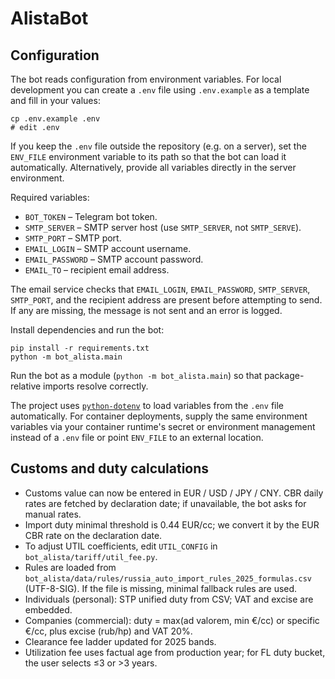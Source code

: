 # AlistaBot

## Configuration

The bot reads configuration from environment variables. For local development you can create a `.env` file using `.env.example` as a template and fill in your values:

```
cp .env.example .env
# edit .env
```

If you keep the `.env` file outside the repository (e.g. on a server), set the `ENV_FILE` environment variable to its path so that the bot can load it automatically. Alternatively, provide all variables directly in the server environment.

Required variables:

- `BOT_TOKEN` – Telegram bot token.
- `SMTP_SERVER` – SMTP server host (use `SMTP_SERVER`, not `SMTP_SERVE`).
- `SMTP_PORT` – SMTP port.
- `EMAIL_LOGIN` – SMTP account username.
- `EMAIL_PASSWORD` – SMTP account password.
- `EMAIL_TO` – recipient email address.

The email service checks that `EMAIL_LOGIN`, `EMAIL_PASSWORD`, `SMTP_SERVER`, `SMTP_PORT`, and the recipient address are present before attempting to send. If any are missing, the message is not sent and an error is logged.

Install dependencies and run the bot:

```
pip install -r requirements.txt
python -m bot_alista.main
```

Run the bot as a module (`python -m bot_alista.main`) so that package-relative imports
resolve correctly.

The project uses [`python-dotenv`](https://pypi.org/project/python-dotenv/) to load variables from the `.env` file automatically. For container deployments, supply the same environment variables via your container runtime's secret or environment management instead of a `.env` file or point `ENV_FILE` to an external location.

## Customs and duty calculations

- Customs value can now be entered in EUR / USD / JPY / CNY. CBR daily rates are fetched by declaration date; if unavailable, the bot asks for manual rates.
- Import duty minimal threshold is 0.44 EUR/cc; we convert it by the EUR CBR rate on the declaration date.
- To adjust UTIL coefficients, edit `UTIL_CONFIG` in `bot_alista/tariff/util_fee.py`.
- Rules are loaded from `bot_alista/data/rules/russia_auto_import_rules_2025_formulas.csv` (UTF-8-SIG). If the file is missing, minimal fallback rules are used.
- Individuals (personal): STP unified duty from CSV; VAT and excise are embedded.
- Companies (commercial): duty = max(ad valorem, min €/cc) or specific €/cc, plus excise (rub/hp) and VAT 20%.
- Clearance fee ladder updated for 2025 bands.
- Utilization fee uses factual age from production year; for FL duty bucket, the user selects ≤3 or >3 years.

